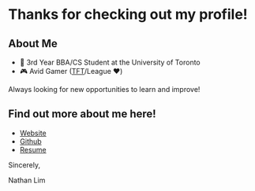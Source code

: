 # Thanks for checking out my profile!

## About Me
- 🏫 3rd Year BBA/CS Student at the University of Toronto
- 🎮 Avid Gamer ([TFT](https://lolchess.gg/profile/na/evoexdk)/League ❤️)

Always looking for new opportunities to learn and improve!



## Find out more about me here!
- [Website](https://nathanjslim.github.io/)
- [Github](https://github.com/nathanjslim)
- [Resume](https://github.com/nathanjsli)

Sincerely,

Nathan Lim
